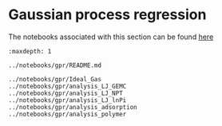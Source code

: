 <!-- :::{include} ../notebooks/gpr/README.md -->
<!-- ::: -->

# Gaussian process regression

The notebooks associated with this section can be found [here](https://github.com/usnistgov/thermo-extrap/tree/master/docs/notebooks/gpr)


```{toctree}
:maxdepth: 1

../notebooks/gpr/README.md

../notebooks/gpr/Ideal_Gas
../notebooks/gpr/analysis_LJ_GEMC
../notebooks/gpr/analysis_LJ_NPT
../notebooks/gpr/analysis_LJ_lnPi
../notebooks/gpr/analysis_adsorption
../notebooks/gpr/analysis_polymer
```
